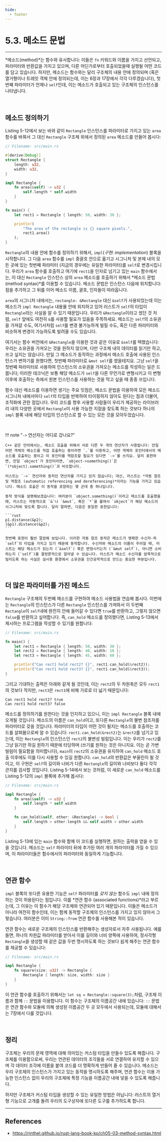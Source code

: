 ```yaml
---
hide:
  - footer
---
```


# 5.3. 메소드 문법

---

*메소드(method)*는 함수와 유사합니다: 이들은 `fn` 키워드와 이름을 가지고 선언되고, 파라미터와 반환값을 가지고 있으며, 다른 어딘가로부터 호출되었을때 실행될 어떤 코드를 담고 있습니다. 하지만, 메소드는 함수와는 달리 구조체의 내용 안에 정의되며 (혹은 열거형이나 트레잇 객체 안에 정의되는데, 이는 6장과 17장에서 각각 다루겠습니다), 첫번째 파라미터가 언제나 `self`인데, 이는 메소드가 호출되고 있는 구조체의 인스턴스를 나타냅니다.

<br/>

## 메소드 정의하기

Listing 5-12에서 보는 바와 같이 `Rectangle` 인스턴스를 파라미터로 가지고 있는 `area` 함수를 바꿔서 그 대신 `Rectangle` 구조체 위에서 정의된 `area` 메소드를 만들어 봅시다:

```rust title="Listing 5-12: Rectangle 구조체 상에 area 메소드 정의하기"
// Filename: src/main.rs

#[derive(Debug)]
struct Rectangle {
    length: u32,
    width: u32,
}

impl Rectangle {
    fn area(&self) -> u32 {
        self.length * self.width
    }
}

fn main() {
    let rect1 = Rectangle { length: 50, width: 30 };

    println!(
        "The area of the rectangle is {} square pixels.",
        rect1.area()
    );
}
```

`Rectangle`의 내용 안에 함수를 정의하기 위해서, `impl`(_구현: implementation_) 블록을 시작합니다. 그 다음 `area` 함수를 `impl` 중괄호 안으로 옮기고 시그니처 및 본체 내의 모든 곳에 있는 첫번째 파라미터 (지금의 경우에는 유일한 파라미터)를 `self`로 변경시킵니다. 우리가 `area` 함수를 호출하고 여기에 `rect1`을 인자로 넘기고 있는 `main` 함수에서는, 이 대신 `Rectangle` 인스턴스 상의 `area` 메소드를 호출하기 위해서 *메소드 문법(method syntax)*를 이용할 수 있습니다. 메소드 문법은 인스턴스 다음에 위치합니다: 점을 추가하고 그 뒤를 이어 메소드 이름, 괄호, 인자들이 따라옵니다.

`area`의 시그니처 내에서는, `rectangle: &Rectangle` 대신 `&self`가 사용되었는데 이는 메소드가 `impl Rectangle` 내용물 안에 위치하고 있어 러스트가 `self`의 타입이 `Rectangle`라는 사실을 알 수 있기 때문입니다. 우리가 `&Rectangle`이라고 썼던 것 처럼, `self` 앞에도 여전히 `&`를 사용할 필요가 있음을 주목하세요. 메소드는 `self`의 소유권을 가져갈 수도, 여기서처럼 `self`를 변경 불가능하게 빌릴 수도, 혹은 다른 파라미터와 비슷하게 변경이 가능하도록 빌려올 수도 있습니다.

여기서는 함수 버전에서 `&Rectangle`을 이용한 것과 같은 이유로 `&self`를 택했습니다: 우리는 소유권을 가져오는 것을 원하지 않으며, 다만 구조체 내의 데이터를 읽기만 하고, 쓰고 싶지는 않습니다. 만일 그 메소드가 동작하는 과정에서 메소드 호출에 사용된 인스턴스가 변하기를 원했다면, 첫번째 파라미터로 `&mut self`를 썼을테지요. 그냥 `self`을 첫번째 파라미터로 사용하여 인스턴스의 소유권을 가져오는 메소드를 작성하는 일은 드뭅니다; 이러한 테크닉은 보통 해당 메소드가 `self`을 다른 무언가로 변형시키고 이 변형 이후에 호출하는 측에서 원본 인스턴스를 사용하는 것을 막고 싶을 때 종종 쓰입니다.

함수 대신 메소드를 이용하면 생기는 주요 잇점은, 메소드 문법을 이용하여 모든 메소드 시그니처 내에서마다 `self`의 타입을 반복하여 타이핑하지 않아도 된다는 점과 더불어, 조직화에 관한 점입니다. 우리 코드를 향후 사용할 사람들이 우리가 제공하는 라이브러리 내의 다양한 곳에서 `Rectangle`이 사용 가능한 지점을 찾도록 하는 것보다 하나의 `impl` 블록 내에 해당 타입의 인스턴스로 할 수 있는 모든 것을 모아두었습니다.

<br/>

!!! note "`->` 연산자는 어디로 갔나요?"

    C++ 같은 언어에서는, 메소드 호출을 위해서 서로 다른 두 개의 연산자가 사용됩니다: 만일 어떤 객체의 메소드를 직접 호출하는 중이라면 `.`를 이용하고, 어떤 객체의 포인터에서의 메소드를 호출하는 중이고 이 포인터를 역참조할 필요가 있다면 `->`를 쓰지요. 달리 표현하면, 만일 `object`가 포인터라면, `object->something()`은 `(*object).something()`과 비슷합니다.

    러스트는 `->` 연산자와 동치인 연산자를 가지고 있지 않습니다; 대신, 러스트는 *자동 참조 및 역참조 (automatic referencing and dereferencing)*이라는 기능을 가지고 있습니다. 메소드 호출은 이 동작을 포함하는 몇 군데 중 하나입니다.

    동작 방식을 설명해보겠습니다: 여러분이 `object.something()`이라고 메소드를 호출했을 때, 러스트는 자동적으로 `&`나 `&mut`, 혹은 `*`을 붙여서 `object`가 해당 메소드의 시그니처와 맞도록 합니다. 달리 말하면, 다음은 동일한 표현입니다:

    ```rust
    p1.distance(&p2);
    (&p1).distance(&p2);
    ```

    첫번째 표현이 훨씬 깔끔해 보입니다. 이러한 자동 참조 동작은 메소드가 명확한 수신자-즉 `self`의 타입을 가지고 있기 때문에 동작합니다. 수신자와 메소드의 이름이 주어질 때, 러스트는 해당 메소드가 읽는지 (`&self`) 혹은 변형시키는지 (`&mut self`), 아니면 소비하는지 (`self`)를 결정론적으로 알아낼 수 있습니다. 러스트가 메소드 수신자를 암묵적으로 빌리도록 하는 사실은 실사용 환경에서 소유권을 인간공학적으로 만드는 중요한 부분입니다.

<br/>

## 더 많은 파라미터를 가진 메소드

`Rectangle` 구조체의 두번째 메소드를 구현하여 메소드 사용법을 연습해 봅시다. 이번에는 `Rectangle`의 인스턴스가 다른 `Rectangle` 인스턴스를 가져와서 이 두번째 `Rectangle`이 `self`내에 완전히 안에 들어갈 수 있다면 `true`를 반환하고, 그렇지 않으면 `false`를 반환하고 싶어합니다. 즉, `can_hold` 메소드를 정의했다면, Listing 5-13에서 제시하는 프로그램을 작성할 수 있기를 원합니다:

```rust title="Listing 5-13: 아직 작성하지 않은 can_hold 메소드를 이용하는 데모"
// Filename: src/main.rs

fn main() {
    let rect1 = Rectangle { length: 50, width: 30 };
    let rect2 = Rectangle { length: 40, width: 10 };
    let rect3 = Rectangle { length: 45, width: 60 };

    println!("Can rect1 hold rect2? {}", rect1.can_hold(&rect2));
    println!("Can rect1 hold rect3? {}", rect1.can_hold(&rect3));
}
```

그리고 기대하는 출력은 아래와 같게 될 것인데, 이는 `rect2`의 두 차원축은 모두 `rect1`의 것보다 작지만, `rect3`은 `rect1`에 비해 가로로 더 넓기 때문입니다:

```
Can rect1 hold rect2? true
Can rect1 hold rect3? false
```

메소드를 정의하기를 원한다는 것을 인지하고 있으니, 이는 `impl Rectangle` 블록 내에 오게될 것입니다. 메소드의 이름은 `can_hold`이고, 또다른 `Rectangle`의 불변 참조자를 파라미터로 갖을 것입니다. 파라미터의 타입이 어떤 것이 될지는 메소드를 호출하는 코드를 살펴봄으로써 알 수 있습니다: `rect1.can_hold(&rect2)`는 `&rect2`를 넘기고 있는데, 이는 `Rectangle`의 인스턴스인 `rect2`의 불변성 빌림입니다. 이는 우리가 `rect2`를 그냥 읽기만 하길 원하기 때문에 타당하며 (쓰기를 원하는 것은 아니지요. 이는 곧 가변 빌림이 필요함을 의미합니다), `main`이 `rect2`의 소유권을 유지하여 `can_hold` 메소드 호출 이후에도 이를 다시 사용할 수 있길 원합니다. `can_hold`의 반환값은 부울린이 될 것이고, 이 구현은 `self`의 길이와 너비가 다른 `Rectangle`의 길이와 너비보다 둘다 각각 큰지를 검사할 것입니다. Listing 5-14에서 보는 것처럼, 이 새로운 `can_hold` 메소드를 Listing 5-12의 `impl` 블록에 추가해 봅시다:

```rust title="Listing 5-14: 또다른 Rectangle 인스턴스를 파라미터로 갖는 can_hold 메소드를 Rectangle 상에 구현하기"
// Filename: src/main.rs

impl Rectangle {
    fn area(&self) -> u32 {
        self.length * self.width
    }

    fn can_hold(&self, other: &Rectangle) -> bool {
        self.length > other.length && self.width > other.width
    }
}
```

Listing 5-13에 있는 `main` 함수와 함께 이 코드를 실행하면, 원하는 출력을 얻을 수 있을 것입니다. 메소드는 `self` 파라미터 뒤에 추가된 여러 개의 파라미터를 가질 수 있으며, 이 파라미터들은 함수에서의 파라미터와 동일하게 기능합니다.

<br/>

## 연관 함수

`impl` 블록의 또다른 유용한 기능은 `self` 파라미터를 _갖지 않는_ 함수도 `impl` 내에 정의하는 것이 허용된다는 점입니다. 이를 *연관 함수 (associated functions)*라고 부르는데, 그 이유는 이 함수가 해당 구조체와 연관되어 있기 때문입니다. 이들은 메소드가 아니라 여전히 함수인데, 이는 함께 동작할 구조체의 인스턴스를 가지고 있지 않아서 그렇습니다. 여러분은 이미 `String::from` 연관 함수를 사용해본 적이 있습니다.

연관 함수는 새로운 구조체의 인스턴스를 반환해주는 생성자로서 자주 사용됩니다. 예를 들면, 하나의 차원값 파라미터를 받아서 이를 길이와 너비 양쪽에 사용하여, 정사각형 `Rectangle`을 생성할 때 같은 값을 두번 명시하도록 하는 것보다 쉽게 해주는 연관 함수를 제공할 수 있습니다:

```rust
// Filename: src/main.rs

impl Rectangle {
    fn square(size: u32) -> Rectangle {
        Rectangle { length: size, width: size }
    }
}
```

이 연관 함수를 호출하기 위해서는 `let sq = Rectangle::square(3);`처럼, 구조체 이름과 함께 `::` 문법을 이용합니다. 이 함수는 구조체의 이름공간 내에 있습니다: `::` 문법은 연관 함수와 모듈에 의해 생성된 이름공간 두 곳 모두에서 사용되는데, 모듈에 대해서는 7장에서 다룰 것입니다.

<br/>

## 정리

구조체는 우리의 문제 영역에 대해 의미있는 커스텀 타입을 만들수 있도록 해줍니다. 구조체를 이용함으로써, 우리는 연관된 데이터의 조각들을 서로 연결하여 유지할 수 있으며 각 데이터 조각에 이름을 붙여 코드를 더 명확하게 만들어 줄 수 있습니다. 메소드는 우리 구조체의 인스턴스가 가지고 있는 동작을 명시하도록 해주며, 연관 함수는 이용 가능한 인스턴스 없이 우리의 구조체에 특정 기능을 이름공간 내에 넣을 수 있도록 해줍니다.

하지만 구조체가 커스텀 타입을 생성할 수 있는 유일한 방법은 아닙니다: 러스트의 열거형 기능으로 고개를 돌려 우리의 도구상자에 또다른 도구를 추가하도록 합니다.

---

## References

- <https://rinthel.github.io/rust-lang-book-ko/ch05-03-method-syntax.html>
